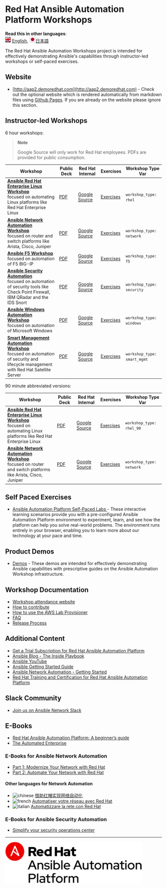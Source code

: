 # Red Hat Ansible Automation Platform Workshops

**Read this in other languages**:
<br>![uk](https://github.com/ansible/workshops/raw/devel/images/uk.png) [English](README.md),  ![japan](https://github.com/ansible/workshops/raw/devel/images/japan.png)[日本語](README.ja.md)

The Red Hat Ansible Automation Workshops project is intended for effectively demonstrating Ansible's capabilities through instructor-led workshops or self-paced exercises.

## Website

- [http://aap2.demoredhat.com](http://aap2.demoredhat.com) - Check out the optional website which is rendered automatically from markdown files using [Github Pages](https://pages.github.com/).  If you are already on the website please ignore this section.

## Instructor-led Workshops

6 hour workshops:
>**Note**
>
>Google Source will only work for Red Hat employees.  PDFs are provided for public consumption.

| Workshop   | Public Deck | Red Hat Internal  | Exercises  | Workshop Type Var   |
|---|---|---|---|---|
| **[Ansible Red Hat Enterprise Linux Workshop](./exercises/ansible_rhel)** <br> focused on automating Linux platforms like Red Hat Enterprise Linux  | [PDF](./decks/ansible_rhel.pdf) | [Google Source](https://docs.google.com/presentation/d/1O2Gj5r_fhjM5Pi5FizrZRInmZ37IlpeKPTP6jSZxEKs/edit?usp=sharing) | [Exercises](./exercises/ansible_rhel)  | `workshop_type: rhel`  |
| **[Ansible Network Automation Workshop](./exercises/ansible_network)** <br> focused on router and switch platforms like Arista, Cisco, Juniper   | [PDF](./decks/ansible_network.pdf) | [Google Source](https://docs.google.com/presentation/d/1PIT-kGAGMVEEK8PsuZCoyzFC5CIzLBwdnftnUsdUNWQ/edit?usp=sharing) | [Exercises](./exercises/ansible_network)  | `workshop_type: network`  |
| **[Ansible F5 Workshop](./exercises/ansible_f5)** <br> focused on automation of F5 BIG-IP  | [PDF](./decks/ansible_f5.pdf) | [Google Source](https://docs.google.com/presentation/d/1eSZHx_tVZ59U-nAYysehEXsSAJgLBr9SrgpjOfLUg84) | [Exercises](./exercises/ansible_f5)   | `workshop_type: f5` |
| **[Ansible Security Automation](./exercises/ansible_security)** <br> focused on automation of security tools like Check Point Firewall, IBM QRadar and the IDS Snort  | [PDF](./decks/ansible_security.pdf) | [Google Source](https://docs.google.com/presentation/d/19gVCBz1BmxC15tDDj-FUlUd_jUUUKay81E8F24cyUjk/edit?usp=sharing) | [Exercises](./exercises/ansible_security)   | `workshop_type: security` |
| **[Ansible Windows Automation Workshop](./exercises/ansible_windows)** <br> focused on automation of Microsoft Windows  | [PDF](./decks/ansible_windows.pdf) | [Google Source](https://docs.google.com/presentation/d/1RO5CQiCoqLDES1NvTI_1fQrR-oWM1NuW-uB0JRvtJzE) | [Exercises](./exercises/ansible_windows)   | `workshop_type: windows` |
| **[Smart Management Automation Workshop](./exercises/ansible_smart_mgmt)** <br> focused on automation of  security and lifecycle management with Red Hat Satellite Server | [PDF](./decks/ansible_smart_mgmt.pdf) | [Google Source](https://docs.google.com/presentation/d/135lid9AeSioN4bJexBbv9q0fkJwDibpUQg8aeYjxzTY) | [Exercises](./exercises/ansible_smart_mgmt) | `workshop_type: smart_mgmt`

90 minute abbreviated versions:

| Workshop   | Public Deck  | Red Hat Internal | Exercises  | Workshop Type Var   |
|---|---|---|---|---|
| **[Ansible Red Hat Enterprise Linux Workshop](./exercises/ansible_rhel_90)** <br> focused on automating Linux platforms like Red Hat Enterprise Linux  | [PDF](./decks/ansible_rhel_90.pdf) | [Google Source](https://docs.google.com/presentation/d/1PY1uMh76ChJ0l4v4EANkzwWGXOIT4ktzyu2QOE2MKIk) | [Exercises](./exercises/ansible_rhel_90)  | `workshop_type: rhel_90`  |
 **[Ansible Network Automation Workshop](./exercises/ansible_network)** <br> focused on router and switch platforms like Arista, Cisco, Juniper   | [PDF](./decks/ansible_network_90.pdf) | [Google Source](https://docs.google.com/presentation/d/10QhALqWVwsZ1GYfzxAejsKmBB2QeoWo_SNkB1RnzcQo/edit?usp=sharing) | [Exercises](./exercises/ansible_network)  | `workshop_type: network`  |

## Self Paced Exercises

- [Ansible Automation Platform Self-Paced Labs
](https://www.redhat.com/en/engage/redhat-ansible-automation-202108061218) - These interactive learning scenarios provide you with a pre-configured Ansible Automation Platform environment to experiment, learn, and see how the platform can help you solve real-world problems. The environment runs entirely in your browser, enabling you to learn more about our technology at your pace and time.

## Product Demos

- [Demos](https://github.com/ansible/product-demos) - These demos are intended for effectively demonstrating Ansible capabilities with prescriptive guides on the Ansible Automation Workshop infrastructure.

## Workshop Documentation

- [Workshop attendance website](docs/attendance/attendance.md)
- [How to contribute](docs/contribute.md)
- [How to use the AWS Lab Provisioner](provisioner/README.md)
- [FAQ](docs/faq.md)
- [Release Process](docs/release.md)

## Additional Content

- [Get a Trial Subscription for Red Hat Ansible Automation Platform](http://red.ht/try_ansible)
- [Ansible Blog - The Inside Playbook](https://www.ansible.com/blog)
- [Ansible YouTube](https://youtube.com/ansibleautomation)
- [Ansible Getting Started Guide](https://docs.ansible.com/ansible/latest/user_guide/index.html#get)
- [Ansible Network Automation - Getting Started](https://docs.ansible.com/ansible/latest/network/getting_started/index.html)
- [Red Hat Training and Certification for Red Hat Ansible Automation Platform](https://red.ht/aap_training)

## Slack Community

- [Join us on Ansible Network Slack](https://join.slack.com/t/ansiblenetwork/shared_invite/zt-3zeqmhhx-zuID9uJqbbpZ2KdVeTwvzw)

## E-Books

- [Red Hat Ansible Automation Platform: A beginner’s guide](https://www.redhat.com/en/engage/redhat-ansible-automation-20220412)
- [The Automated Enterprise](https://www.redhat.com/en/engage/automated-enterprise-ebook-20171107?intcmp=7013a000002DXg8AAG)

### E-Books for Ansible Network Automation

  - [Part 1: Modernize Your Network with Red Hat](https://www.ansible.com/resources/ebooks/network-automation-for-everyone?hsLang=en-us)
  - [Part 2: Automate Your Network with Red Hat](https://www.redhat.com/en/engage/network-automation-ebook-s-202104291219)

#### Other languages for Network Automation

  - ![chinese](https://github.com/ansible/workshops/raw/devel/images/cn.png) [借助红帽实现网络自动化](https://www.redhat.com/rhdc/managed-files/ma-network-automation-technical-e-book-f28378-202104-a4-zh.pdf)
  - ![french](https://github.com/ansible/workshops/raw/devel/images/fr.png) [Automatiser votre réseau avec Red Hat](https://www.redhat.com/rhdc/managed-files/ma-network-automation-technical-e-book-f28378-202104-a4-fr.pdf)
  - ![italian](https://github.com/ansible/workshops/raw/devel/images/it.png) [Automatizzare la rete con Red Hat](https://www.redhat.com/rhdc/managed-files/ma-network-automation-technical-e-book-f28378-202104-a4-it.pdf)

### E-Books for Ansible Security Automation

  - [Simplify your security operations center](https://www.redhat.com/en/resources/security-automation-ebook?extIdCarryOver=true&sc_cid=7013a000002gyQ2AAI)

---
![Red Hat Ansible Automation](https://github.com/ansible/workshops/raw/devel/images/rh-ansible-automation-platform.png)
